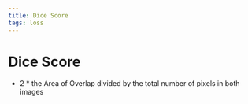 ```yaml
---
title: Dice Score
tags: loss
---
```


# Dice Score
- 2 * the Area of Overlap divided by the total number of pixels in both images


























